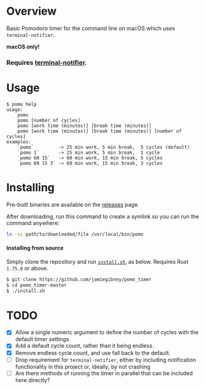# Overview
Basic Pomodoro timer for the command line on macOS which uses `terminal-notifier`.

**macOS only!**

### Requires [terminal-notifier](https://github.com/julienXX/terminal-notifier).

# Usage
```shell
$ pomo help
usage: 
    pomo
    pomo [number of cycles]
    pomo [work time (minutes)] [break time (minutes)]
    pomo [work time (minutes)] [break time (minutes)] [number of cycles]
examples: 
    `pomo`         -> 25 min work, 5 min break,  5 cycles (default)
    `pomo 1`       -> 25 min work, 5 min break,  1 cycle
    `pomo 60 15`   -> 60 min work, 15 min break, 5 cycles 
    `pomo 60 15 3` -> 60 min work, 15 min break, 3 cycles
```

# Installing

Pre-built binaries are available on the [releases](TODO!) page.

After downloading, run this command to create a symlink so you can run the command anywhere:
```bash
ln -si path/to/downloaded/file /usr/local/bin/pomo
```

#### Installing from source

Simply clone the repository and run [`install.sh`](./install.sh), as below. Requires Rust `1.75.0` or above.
```bash
$ git clone https://github.com/jamiegibney/pomo_timer
$ cd pomo_timer-master
$ ./install.sh
```

# TODO
- [x] Allow a single numeric argument to define the number of cycles with the default timer settings
- [x] Add a default cycle count, rather than it being endless.
- [x] Remove endless cycle count, and use fall back to the default.
- [ ] Drop requirement for `terminal-notifier`, either by including notification functionality in this project or, ideally, by not crashing
- [ ] Are there methods of running the timer in parallel that can be included here directly?
